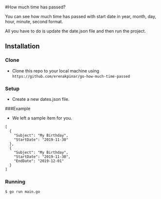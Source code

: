 #How much time has passed?

You can see how much time has passed with start date in year, month, day, hour, minute, second format.

All you have to do is update the date.json file and then run the project.


## Installation

### Clone

- Clone this repo to your local machine using `https://github.com/erenakpinar/go-how-much-time-passed`

### Setup
- Create a new dates.json file.

###Example

- We left a sample item for you.
```
[
  {
    "Subject": "My Birthday",
    "StartDate": "2019-11-30"
  },
  {
    "Subject": "My Birthday",
    "StartDate": "2019-11-30",
    "EndDate": "2019-12-01"
  }
]
```

### Running
```
$ go run main.go
```

